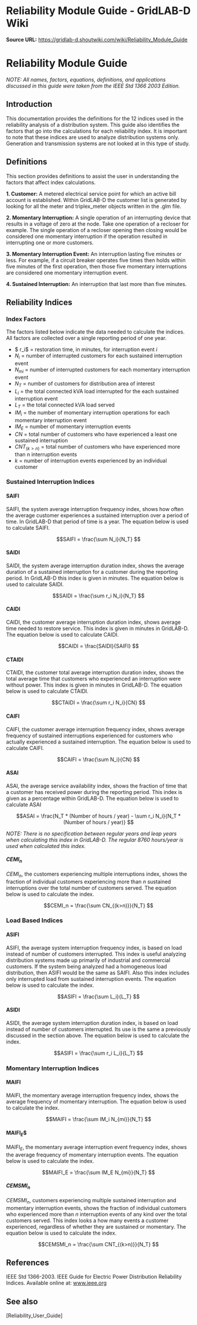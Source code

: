 # Reliability Module Guide - GridLAB-D Wiki

**Source URL:** https://gridlab-d.shoutwiki.com/wiki/Reliability_Module_Guide
# Reliability Module Guide

_NOTE: All names, factors, equations, definitions, and applications discussed in this guide were taken from the IEEE Std 1366 2003 Edition._


## Introduction

This documentation provides the definitions for the 12 indices used in the reliability analysis of a distribution system. This guide also identifies the factors that go into the calculations for each reliability index. It is important to note that these indices are used to analyze distribution systems only. Generation and transmission systems are not looked at in this type of study. 

## Definitions

This section provides definitions to assist the user in understanding the factors that affect index calculations. 

**1\. Customer:** A metered electrical service point for which an active bill account is established. Within GridLAB-D the customer list is generated by looking for all the meter and triplex_meter objects written in the .glm file. 

**2\. Momentary Interruption:** A single operation of an interrupting device that results in a voltage of zero at the node. Take one operation of a recloser for example. The single operation of a recloser opening then closing would be considered one momentary interruption if the operation resulted in interrupting one or more customers. 

**3\. Momentary Interruption Event:** An interruption lasting five minutes or less. For example, if a circuit breaker operates five times then holds within five minutes of the first operation, then those five momentary interruptions are considered one momentary interruption event. 

**4\. Sustained Interruption:** An interruption that last more than five minutes. 

## Reliability Indices

### Index Factors

The factors listed below indicate the data needed to calculate the indices. All factors are collected over a single reporting period of one year. 

  * $ r_i$ = restoration time, in minutes, for interruption event $i$
  * $N_i$ = number of interrupted customers for each sustained interruption event
  * $N_{mi}$ = number of interrupted customers for each momentary interruption event
  * $N_T$ = number of customers for distribution area of interest
  * $L_i$ = the total connected kVA load interrupted for the each sustained interruption event
  * $L_T$ = the total connected kVA load served
  * $IM_i$ = the number of momentary interruption operations for each momentary interruption event
  * $IM_E$ = number of momentary interruption events
  * $CN$ = total number of customers who have experienced a least one sustained interruption
  * $CNT_{(k>n)}$ = total number of customers who have experienced more than n interruption events
  * $k$ = number of interruption events experienced by an individual customer
### Sustained Interruption Indices

#### SAIFI

SAIFI, the system average interruption frequency index, shows how often the average customer experiences a sustained interruption over a period of time. In GridLAB-D that period of time is a year. The equation below is used to calculate SAIFI. 

$$SAIFI = \frac{\sum N_i}{N_T} 
$$

#### SAIDI

SAIDI, the system average interruption duration index, shows the average duration of a sustained interruption for a customer during the reporting period. In GridLAB-D this index is given in minutes. The equation below is used to calculate SAIDI. 

$$SAIDI = \frac{\sum r_i N_i}{N_T} 
$$

#### CAIDI

CAIDI, the customer average interruption duration index, shows average time needed to restore service. This index is given in minutes in GridLAB-D. The equation below is used to calculate CAIDI. 

$$CAIDI = \frac{SAIDI}{SAIFI} 
$$

#### CTAIDI

CTAIDI, the customer total average interruption duration index, shows the total average time that customers who experienced an interruption were without power. This index is given in minutes in GridLAB-D. The equation below is used to calculate CTAIDI. 

$$CTAIDI = \frac{\sum r_i N_i}{CN} 
$$

#### CAIFI

CAIFI, the customer average interruption frequency index, shows average frequency of sustained interruptions experienced for customers who actually experienced a sustained interruption. The equation below is used to calculate CAIFI. 

$$CAIFI = \frac{\sum N_i}{CN} 
$$

#### ASAI

ASAI, the average service availability index, shows the fraction of time that a customer has received power during the reporting period. This index is given as a percentage within GridLAB-D. The equation below is used to calculate ASAI 

$$ASAI = \frac{N_T * (Number of hours / year) - \sum r_i N_i}{N_T * (Number of hours / year)} 
$$

_NOTE: There is no specification between regular years and leap years when calculating this index in GridLAB-D. The regular 8760 hours/year is used when calculated this index._

#### $CEMI_n$

$CEMI_n$, the customers experiencing multiple interruptions index, shows the fraction of individual customers experiencing more than $n$ sustained interruptions over the total number of customers served. The equation below is used to calculate the index. 

$$CEMI_n = \frac{\sum CN_{(k>n)}}{N_T} 
$$

### Load Based Indices

#### ASIFI

ASIFI, the average system interruption frequency index, is based on load instead of number of customers interrupted. This index is useful analyzing distribution systems made up primarily of industrial and commercial customers. If the system being analyzed had a homogeneous load distribution, then ASIFI would be the same as SAIFI. Also this index includes only interrupted load from sustained interruption events. The equation below is used to calculate the index. 

$$ASIFI = \frac{\sum L_i}{L_T} 
$$

#### ASIDI

ASIDI, the average system interruption duration index, is based on load instead of number of customers interrupted. Its use is the same a previously discussed in the section above. The equation below is used to calculate the index. 

$$ASIFI = \frac{\sum r_i L_i}{L_T} 
$$

### Momentary Interruption Indices

#### MAIFI

MAIFI, the momentary average interruption frequency index, shows the average frequency of momentary interruption. The equation below is used to calculate the index. 


$$MAIFI = \frac{\sum IM_i N_{mi}}{N_T} 
$$

#### MAIFI$_E$$

MAIFI$_E$, the momentary average interruption event frequency index, shows the average frequency of momentary interruption events. The equation below is used to calculate the index. 

$$MAIFI_E = \frac{\sum IM_E N_{mi}}{N_T} 
$$

#### $CEMSMI_n$

$CEMSMI_n$, customers experiencing multiple sustained interruption and momentary interruption events, shows the fraction of individual customers who experienced more than $n$ interruption events of any kind over the total customers served. This index looks a how many events a customer experienced, regardless of whether they are sustained or momentary. The equation below is used to calculate the index. 

$$CEMSMI_n = \frac{\sum CNT_{(k>n)}}{N_T} 
$$

## References

IEEE Std 1366-2003. IEEE Guide for Electric Power Distribution Reliability Indices. Available online at: www.ieee.org 

## See also

[Reliability_User_Guide]


  
